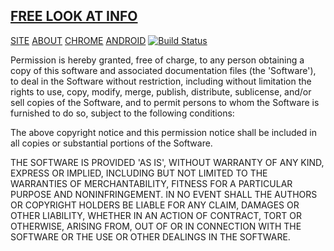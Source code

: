 ## [FREE LOOK AT INFO](http://freelook.info)

[SITE](https://freelook.info)
[ABOUT](https://about.freelook.info)
[CHROME](https://chrome.google.com/webstore/detail/jlpjaecnenjbpkbcpnocbeibjokkbnhj)
[ANDROID](https://play.google.com/store/apps/details?id=info.freelook)
[![Build Status](https://travis-ci.org/freelook/info.svg?branch=dev)](https://travis-ci.org/freelook/info)

Permission is hereby granted, free of charge, to any person obtaining
a copy of this software and associated documentation files (the
'Software'), to deal in the Software without restriction, including
without limitation the rights to use, copy, modify, merge, publish,
distribute, sublicense, and/or sell copies of the Software, and to
permit persons to whom the Software is furnished to do so, subject to
the following conditions:

The above copyright notice and this permission notice shall be
included in all copies or substantial portions of the Software.

THE SOFTWARE IS PROVIDED 'AS IS', WITHOUT WARRANTY OF ANY KIND,
EXPRESS OR IMPLIED, INCLUDING BUT NOT LIMITED TO THE WARRANTIES OF
MERCHANTABILITY, FITNESS FOR A PARTICULAR PURPOSE AND NONINFRINGEMENT.
IN NO EVENT SHALL THE AUTHORS OR COPYRIGHT HOLDERS BE LIABLE FOR ANY
CLAIM, DAMAGES OR OTHER LIABILITY, WHETHER IN AN ACTION OF CONTRACT,
TORT OR OTHERWISE, ARISING FROM, OUT OF OR IN CONNECTION WITH THE
SOFTWARE OR THE USE OR OTHER DEALINGS IN THE SOFTWARE.
